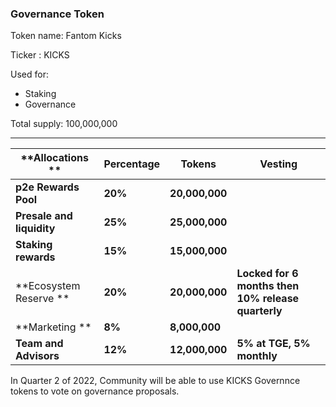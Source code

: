 ### Governance Token

Token name: Fantom Kicks

Ticker : KICKS

Used for:

* Staking 
* Governance

Total supply: 100,000,000

****

| **Allocations **          | **Percentage** | **Tokens**     | **Vesting**                                        |
| ------------------------- | -------------- | -------------- | -------------------------------------------------- |
| **p2e Rewards Pool**      | **20%**        | **20,000,000** |                                                    |
| **Presale and liquidity** | **25%**        | **25,000,000** |                                                    |
| **Staking rewards**       | **15%**        | **15,000,000** |                                                    |
| **Ecosystem Reserve **    | **20%**        | **20,000,000** | **Locked for 6 months then 10% release quarterly** |
| **Marketing **            | **8%**         | **8,000,000**  |                                                    |
| **Team and Advisors**     | **12%**        | **12,000,000** | **5% at TGE, 5% monthly**                          |



In Quarter 2 of 2022, Community will be able to use KICKS Governnce tokens to vote on governance proposals.
